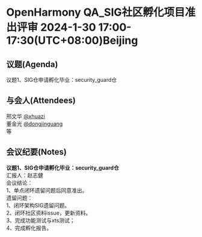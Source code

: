 # OpenHarmony QA_SIG社区孵化项目准出评审 2024-1-30 17:00-17:30(UTC+08:00)Beijing

## 议题(Agenda)

议题1、SIG仓申请孵化毕业：security_guard仓  

## 与会人(Attendees)

邢文华 [@xhuazi](https://gitee.com/xhuazi)  
董金光 [@dongjinguang](https://gitee.com/dongjinguang)  
等

## 会议纪要(Notes)

**议题1、SIG仓申请孵化毕业：security_guard仓**  
汇报人：赵志健  
会议结论：  
1、单点闭环遗留问题后同意准出。  
遗留问题：  
1、闭环架构SIG遗留问题。  
2、闭环社区资料issue，更新资料。  
3、完成功能测试与xts测试；  
4、完成孵化报告。  
